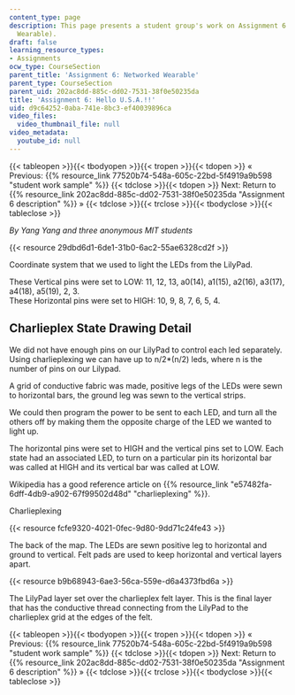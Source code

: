 ```yaml
---
content_type: page
description: This page presents a student group's work on Assignment 6 (Networked
  Wearable).
draft: false
learning_resource_types:
- Assignments
ocw_type: CourseSection
parent_title: 'Assignment 6: Networked Wearable'
parent_type: CourseSection
parent_uid: 202ac8dd-885c-dd02-7531-38f0e50235da
title: 'Assignment 6: Hello U.S.A.!!'
uid: d9c64252-0aba-741e-8bc3-ef40039896ca
video_files:
  video_thumbnail_file: null
video_metadata:
  youtube_id: null
---
```

{{< tableopen >}}{{< tbodyopen >}}{{< tropen >}}{{< tdopen >}}
« Previous: {{% resource_link 77520b74-548a-605c-22bd-5f4919a9b598 "student work sample" %}}
{{< tdclose >}}{{< tdopen >}}
Next: Return to {{% resource_link 202ac8dd-885c-dd02-7531-38f0e50235da "Assignment 6 description" %}} »
{{< tdclose >}}{{< trclose >}}{{< tbodyclose >}}{{< tableclose >}}

*By Yang Yang and three anonymous MIT students*

{{< resource 29dbd6d1-6de1-31b0-6ac2-55ae6328cd2f >}}

Coordinate system that we used to light the LEDs from the LilyPad.

These Vertical pins were set to LOW: 11, 12, 13, a0(14), a1(15), a2(16), a3(17), a4(18), a5(19), 2, 3.     
These Horizontal pins were set to HIGH: 10, 9, 8, 7, 6, 5, 4.

## Charlieplex State Drawing Detail

We did not have enough pins on our LilyPad to control each led separately. Using charlieplexing we can have up to n/2\*(n/2) leds, where n is the number of pins on our Lilypad.

A grid of conductive fabric was made, positive legs of the LEDs were sewn to horizontal bars, the ground leg was sewn to the vertical strips.

We could then program the power to be sent to each LED, and turn all the others off by making them the opposite charge of the LED we wanted to light up.

The horizontal pins were set to HIGH and the vertical pins set to LOW. Each state had an associated LED, to turn on a particular pin its horizontal bar was called at HIGH and its vertical bar was called at LOW.

Wikipedia has a good reference article on {{% resource_link "e57482fa-6dff-4db9-a902-67f99502d48d" "charlieplexing" %}}.

Charlieplexing

{{< resource fcfe9320-4021-0fec-9d80-9dd71c24fe43 >}}

The back of the map. The LEDs are sewn positive leg to horizontal and ground to vertical. Felt pads are used to keep horizontal and vertical layers apart.

{{< resource b9b68943-6ae3-56ca-559e-d6a4373fbd6a >}}

The LilyPad layer set over the charlieplex felt layer. This is the final layer that has the conductive thread connecting from the LilyPad to the charlieplex grid at the edges of the felt.

{{< tableopen >}}{{< tbodyopen >}}{{< tropen >}}{{< tdopen >}}
« Previous: {{% resource_link 77520b74-548a-605c-22bd-5f4919a9b598 "student work sample" %}}
{{< tdclose >}}{{< tdopen >}}
Next: Return to {{% resource_link 202ac8dd-885c-dd02-7531-38f0e50235da "Assignment 6 description" %}} »
{{< tdclose >}}{{< trclose >}}{{< tbodyclose >}}{{< tableclose >}}